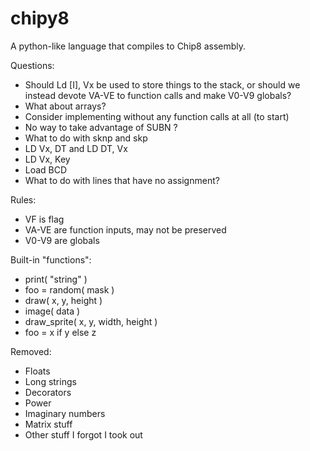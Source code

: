 # chipy8
A python-like language that compiles to Chip8 assembly.

Questions:

* Should Ld [I], Vx be used to store things to the stack, or should we instead devote VA-VE to function calls and make V0-V9 globals?
* What about arrays?
* Consider implementing without any function calls at all (to start)
* No way to take advantage of SUBN ?
* What to do with sknp and skp
* LD Vx, DT and LD DT, Vx
* LD Vx, Key
* Load BCD
* What to do with lines that have no assignment?
	
Rules:
	
* VF is flag
* VA-VE are function inputs, may not be preserved
* V0-V9 are globals

Built-in "functions":

* print( "string" )
* foo = random( mask )
* draw( x, y, height )
* image( data )
* draw_sprite( x, y, width, height ) 
* foo = x if y else z

Removed:

* Floats
* Long strings
* Decorators
* Power
* Imaginary numbers
* Matrix stuff
* Other stuff I forgot I took out
